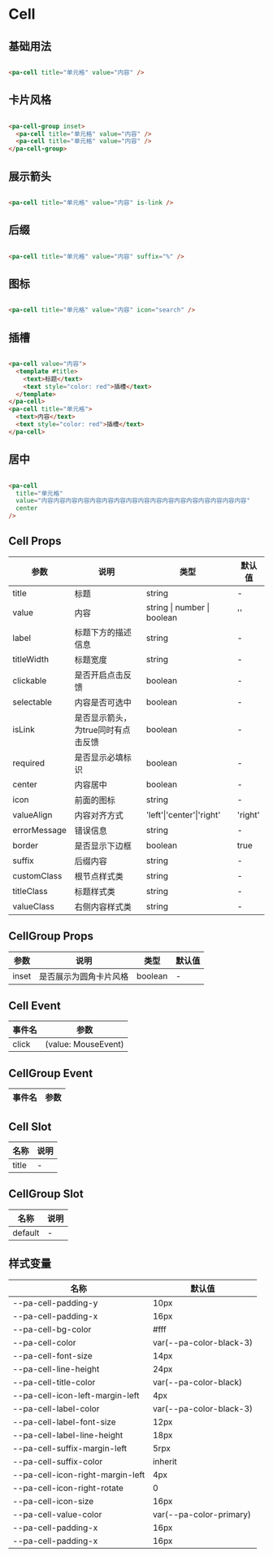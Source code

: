 # Cell

<!--codes start-->

## 基础用法

```html [template]

<pa-cell title="单元格" value="内容" />

```
## 卡片风格

```html [template]

<pa-cell-group inset>
  <pa-cell title="单元格" value="内容" />
  <pa-cell title="单元格" value="内容" />
</pa-cell-group>

```
## 展示箭头

```html [template]

<pa-cell title="单元格" value="内容" is-link />

```
## 后缀

```html [template]

<pa-cell title="单元格" value="内容" suffix="%" />

```
## 图标

```html [template]

<pa-cell title="单元格" value="内容" icon="search" />

```
## 插槽

```html [template]

<pa-cell value="内容">
  <template #title>
    <text>标题</text>
    <text style="color: red">插槽</text>
  </template>
</pa-cell>
<pa-cell title="单元格">
  <text>内容</text>
  <text style="color: red">插槽</text>
</pa-cell>

```
## 居中

```html [template]

<pa-cell
  title="单元格"
  value="内容内容内容内容内容内容内容内容内容内容内容内容内容内容内容内容内容"
  center
/>

```

<!--codes end-->

## Cell Props

<!--props start-->

| 参数 | 说明 | 类型 | 默认值 |
| --- | ----- | --- | --- |
| title | 标题 | string | - |
| value | 内容 | string \| number \| boolean |  '' |
| label | 标题下方的描述信息 | string | - |
| titleWidth | 标题宽度 | string | - |
| clickable | 是否开启点击反馈 | boolean | - |
| selectable | 内容是否可选中 | boolean | - |
| isLink | 是否显示箭头，为true同时有点击反馈 | boolean | - |
| required | 是否显示必填标识 | boolean | - |
| center | 内容居中 | boolean | - |
| icon | 前面的图标 | string | - |
| valueAlign | 内容对齐方式 | 'left'\|'center'\|'right' |  'right' |
| errorMessage | 错误信息 | string | - |
| border | 是否显示下边框 | boolean |  true |
| suffix | 后缀内容 | string | - |
| customClass | 根节点样式类 | string | - |
| titleClass | 标题样式类 | string | - |
| valueClass | 右侧内容样式类 | string | - |

## CellGroup Props

| 参数 | 说明 | 类型 | 默认值 |
| --- | ----- | --- | --- |
| inset | 是否展示为圆角卡片风格 | boolean | - |

<!--props end-->

## Cell Event

<!--event start-->

| 事件名 | 参数 |
| --- | --- |
| click | (value: MouseEvent)  |

## CellGroup Event

| 事件名 | 参数 |
| --- | --- |


<!--event end-->

## Cell Slot

<!--slot start-->

| 名称 | 说明 |
| --- | --- |
| title | - |

## CellGroup Slot

| 名称 | 说明 |
| --- | --- |
| default | - |

<!--slot end-->

## 样式变量

<!--cssVar start-->

| 名称 | 默认值 |
| --- | --- |
| --pa-cell-padding-y | 10px |
| --pa-cell-padding-x | 16px |
| --pa-cell-bg-color | #fff |
| --pa-cell-color | var(--pa-color-black-3) |
| --pa-cell-font-size | 14px |
| --pa-cell-line-height | 24px |
| --pa-cell-title-color | var(--pa-color-black) |
| --pa-cell-icon-left-margin-left | 4px |
| --pa-cell-label-color | var(--pa-color-black-3) |
| --pa-cell-label-font-size | 12px |
| --pa-cell-label-line-height | 18px |
| --pa-cell-suffix-margin-left | 5rpx |
| --pa-cell-suffix-color | inherit |
| --pa-cell-icon-right-margin-left | 4px |
| --pa-cell-icon-right-rotate | 0 |
| --pa-cell-icon-size | 16px |
| --pa-cell-value-color | var(--pa-color-primary) |
| --pa-cell-padding-x | 16px |
| --pa-cell-padding-x | 16px |

<!--cssVar end-->


